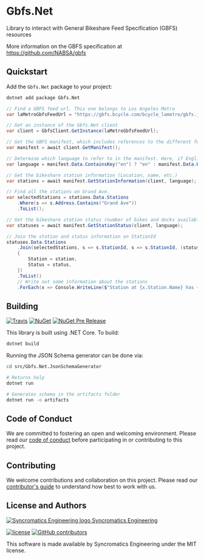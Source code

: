# Gbfs.Net

Library to interact with General Bikeshare Feed Specification (GBFS) resources

More information on the GBFS specification at https://github.com/NABSA/gbfs

## Quickstart

Add the `Gbfs.Net` package to your project:

```bash
dotnet add package Gbfs.Net
```

```csharp
// Find a GBFS feed url. This one belongs to Los Angeles Metro
var laMetroGbfsFeedUrl = "https://gbfs.bcycle.com/bcycle_lametro/gbfs.json";

// Get an instance of the Gbfs.Net client
var client = GbfsClient.GetInstance(laMetroGbfsFeedUrl);

// Get the GBFS manifest, which includes references to the different feeds of information about this bikeshare system
var manifest = await client.GetManifest();

// Determine which language to refer to in the manifest. Here, if English is available, it is being preferred.
var language = manifest.Data.ContainsKey("en") ? "en" : manifest.Data.Keys.First();

// Get the bikeshare station information (Location, name, etc.)
var stations = await manifest.GetStationInformation(client, language);

// Find all the stations on Grand Ave.
var selectedStations = stations.Data.Stations
	.Where(s => s.Address.Contains("Grand Ave"))
	.ToList();

// Get the bikeshare station status (number of bikes and docks available, etc.)
var statuses = await manifest.GetStationStatus(client, language);

// Join the station and status information on StationId
statuses.Data.Stations
	.Join(selectedStations, s => s.StationId, s => s.StationId, (status, station) => new
	{
		Station = station,
		Status = status,
	})
	.ToList()
	// Write out some information about the stations
	.ForEach(x => Console.WriteLine($"Station at {x.Station.Name} has {x.Status.NumBikesAvailable} bikes available and {x.Status.NumDocksAvailable} docks available"));
```

## Building

[![Travis](https://img.shields.io/travis/syncromatics/gbfs.net.svg)](https://travis-ci.org/syncromatics/gbfs.net)
[![NuGet](https://img.shields.io/nuget/v/Gbfs.Net.svg)](https://www.nuget.org/packages/Gbfs.Net/)
[![NuGet Pre Release](https://img.shields.io/nuget/vpre/Gbfs.Net.svg)](https://www.nuget.org/packages/Gbfs.Net/)

This library is built using .NET Core. To build:

```bash
dotnet build
```

Running the JSON Schema generator can be done via:

```bash
cd src/Gbfs.Net.JsonSchemaGenerator

# Returns help
dotnet run

# Generates schema in the artifacts folder
dotnet run -o artifacts
```

## Code of Conduct

We are committed to fostering an open and welcoming environment. Please read our [code of conduct](CODE_OF_CONDUCT.md) before participating in or contributing to this project.

## Contributing

We welcome contributions and collaboration on this project. Please read our [contributor's guide](CONTRIBUTING.md) to understand how best to work with us.

## License and Authors

[![Syncromatics Engineering logo](https://en.gravatar.com/userimage/100017782/89bdc96d68ad4b23998e3cdabdeb6e13.png?size=16) Syncromatics Engineering](https://github.com/syncromatics)

[![license](https://img.shields.io/github/license/syncromatics/gbfs.net.svg)](https://github.com/syncromatics/gbfs.net/blob/master/LICENSE)
[![GitHub contributors](https://img.shields.io/github/contributors/syncromatics/gbfs.net.svg)](https://github.com/syncromatics/gbfs.net/graphs/contributors)

This software is made available by Syncromatics Engineering under the MIT license.